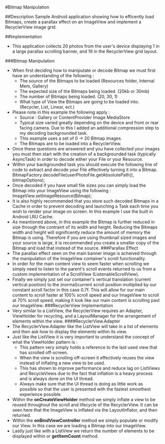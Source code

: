 #Bitmap Manipulation

##Description
Sample Android application showing how to efficently load Bitmaps, create a parallax effect on an ImageView and implement a RecyclerView image grid.

##Implementation
- This application collects 20 photos from the user's device displaying 1 in a large parallax scrolling banner, and 19 in the RecyclerView grid layout.

###Bitmap Manipulation
- When first deciding how to maniputate or decode Bitmap we must first have an understanding of the following :
	- The source of the Bitmaps to be loaded (Resources folder, Internal Mem, Gallery)
	- The expected size of the Bitmaps being loaded. (20kb or 30mb)
	- The number of Bitmaps being loaded. (20, 30, 1)
	- What type of View the Bitmaps are going to be loaded into. (Recycler, List, Linear, ect.)
- Please note in this example the following apply :
	- Source : Gallery or ContentProvider Image MediaStore
	- Typical size varied greatly depending on the device and front or rear facing camera. Due to this I added an additional compression step to my decoding backgrounded task.
	- This example uses a set of 0 -> 20 Bitmap images.
	- The Bitmaps are to be loaded into a RecyclerView.
- Once these questions are answered and you have collected your images you must then start with the creation of a backgrounded task (typically AsyncTask) in order to decode either your File or your Resource.
- Within your backgrounded task you should execute the following line of code to extract and decode your File effectively turning it into a Bitmap.
		BitmapFactory.decodeFile(userPhotoFile.getAbsolutePath(), bitmapOptions);
- Once decoded if you have small file sizes you can simply load the Bitmap into your ImageView using the following : 
		ImageView.setImageResource(Bitmap);
- It is also highly recommended that you store such decoded Bitmaps in a Cache in order to prevent decoding and launching a Task each time you wish to render your image on screen. In this example I use the built in Android LRU Cache.
- As meantioned above, in this example the Bitmap is further reduced in size through the contraint of its width and height. Reducing the Bitmaps width and height will significently reduce the amount of memory the Bitmap is using. Therefore if you are using thumbnail sized images and your source is large, it is recommended you create a smaller copy of the Bitmap and load that instead of the source.
###Parallax Effect
- The parallax effect seen on the main banner image is acheived through the manipulation of the ImageView container's scroll functionality.
- In order for the main content view to seem faster when scrolling we simply need to listen to the parent's scroll events returned to us from a custom implementation of a ScrollView (ListenableScrollView).
- Finally we simply just set our container's vertical translation (current vertical position) to the (normal)current scroll position multiplied by our constant scroll factor in this case 0.7f. This will allow for our main content to scroll faster at 100% scroll speed and our ImageView to scroll at 70% scroll speed, making it look like our main content is scrolling past our ImageView.
###RecyclerView Implementation
- Very similar to a ListView, the RecyclerView requires an Adapter, ViewHolder for recycling, and a LayoutManager for the arrangement of elements within the view.
####RecyclerView.Adapter
- The RecyclerView.Adapter like the ListView will take in a list of elements and then ask how to display the elements within its view.
- Just like the ListView it is very important to understand the concept of what the ViewHolder pattern is :
	- This pattern very simply holds a reference to the last used view that has scrolled off-screen.
	- When the view is scrolling off-screen it effectively reuses the view instead of inflating a new view to be used.
	- This has shown to improve performance and reduce lag on ListViews and RecycleViews due to the fact that inflation is a heavy process and is always done on the UI thread.
	- Always make sure that the UI thread is doing as little work as possible so that the user is presented with the fastest smoothest experience possible.
- Within the <b>onCreateViewHolder</b> method we simply inflate a view to be reused throughout the scroll and lifecycle of the RecyclerView. It can be seen here that the ImageView is inflated via the LayoutInflator, and then returned.
- Within the <b>onBindViewController</b> method we simply populate or modify our View. In this case we are loading a Bitmap into our ImageView.
- Lastly just like with a ListView we return the number of elements to be displayed within or <b>getItemCount</b> method.



